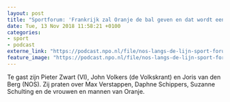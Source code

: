 ```yaml
---
layout: post
title: "Sportforum: 'Frankrijk zal Oranje de bal geven en dat wordt een probleem'"
date: Tue, 13 Nov 2018 11:58:21 +0100
categories: 
- sport 
- podcast 
externe_link: "https://podcast.npo.nl/file/nos-langs-de-lijn-sport-forum/2829/nporadio1_nos-langs-de-lijn-sport-forum_20181113_lang-de-lijn-sportforum-12-11-18.mp3"
feature_image: "https://podcast.npo.nl/file/nos-langs-de-lijn-sport-forum/2829/nporadio1_nos-langs-de-lijn-sport-forum_20181113_lang-de-lijn-sportforum-12-11-18.mp3"
---
```


Te gast zijn Pieter Zwart (VI), John Volkers (de Volkskrant) en Joris van den Berg (NOS). Zij praten over Max Verstappen, Daphne Schippers, Suzanne Schulting en de vrouwen en mannen van Oranje.
